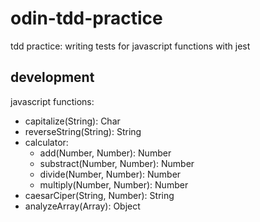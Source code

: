# odin-tdd-practice
tdd practice: writing tests for javascript functions with jest 

## development 

javascript functions:
- capitalize(String): Char
- reverseString(String): String
- calculator:
  - add(Number, Number): Number
  - substract(Number, Number): Number
  - divide(Number, Number): Number
  - multiply(Number, Number): Number
- caesarCiper(String, Number): String
- analyzeArray(Array): Object


